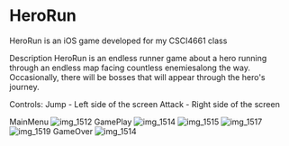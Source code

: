 # HeroRun
HeroRun is an iOS game developed for my CSCI4661 class

Description
HeroRun is an endless runner game about a hero running through an endless map facing countless enemiesalong the way. 
Occasionally, there will be bosses that will appear through the hero's journey.

Controls:
Jump - Left side of the screen 
Attack - Right side of the screen

  MainMenu
![img_1512](https://cloud.githubusercontent.com/assets/10735526/15085436/eb1dda04-139f-11e6-9797-56b576f88bd3.PNG)
  GamePlay
![img_1514](https://cloud.githubusercontent.com/assets/10735526/15085438/ecc07e7a-139f-11e6-9b0d-8e31c7dd24b3.PNG)
![img_1515](https://cloud.githubusercontent.com/assets/10735526/15085442/ee8f6b8a-139f-11e6-8aab-f3d9eee00125.PNG)
![img_1517](https://cloud.githubusercontent.com/assets/10735526/15085444/efe062c8-139f-11e6-97d4-c717348c37fd.PNG)
![img_1519](https://cloud.githubusercontent.com/assets/10735526/15085446/f1869fac-139f-11e6-84ee-2fc45b836dbb.PNG)
  GameOver
![img_1514](https://cloud.githubusercontent.com/assets/10735526/15085438/ecc07e7a-139f-11e6-9b0d-8e31c7dd24b3.PNG)
